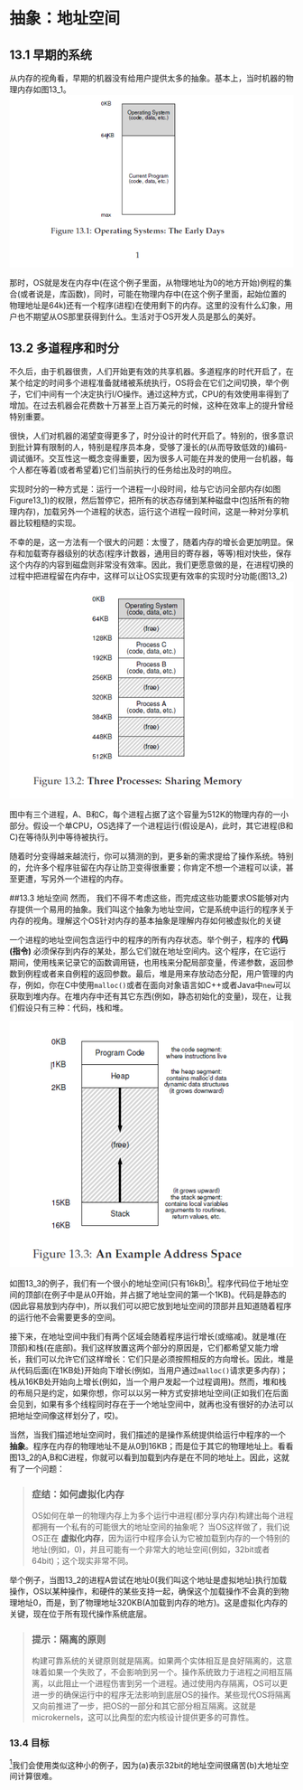 # 抽象：地址空间
## 13.1 早期的系统
从内存的视角看，早期的机器没有给用户提供太多的抽象。基本上，当时机器的物理内存如图13_1。
![操作系统：早期的时候](Figure13_1.png "操作系统：早期的时候")

那时，OS就是发在内存中(在这个例子里面，从物理地址为0的地方开始)例程的集合(或者说是，库函数)，同时，可能在物理内存中(在这个例子里面，起始位置的物理地址是64k)还有一个程序(进程)在使用剩下的内存。这里的没有什么幻象，用户也不期望从OS那里获得到什么。生活对于OS开发人员是那么的美好。
## 13.2 多道程序和时分
不久后，由于机器很贵，人们开始更有效的共享机器。多道程序的时代开启了，在某个给定的时间多个进程准备就绪被系统执行，OS将会在它们之间切换，举个例子，它们中间有一个决定执行I/O操作。通过这种方式，CPU的有效使用率得到了增加。在过去机器会花费数十万甚至上百万美元的时候，这种在效率上的提升曾经特别重要。

很快，人们对机器的渴望变得更多了，时分设计的时代开启了。特别的，很多意识到批计算有限制的人，特别是程序员本身，受够了漫长的(从而导致低效的)编码-调试循环。交互性这一概念变得重要，因为很多人可能在并发的使用一台机器，每个人都在等着(或者希望着)它们当前执行的任务给出及时的响应。

实现时分的一种方式是：运行一个进程一小段时间，给与它访问全部内存(如图Figure13_1)的权限，然后暂停它，把所有的状态存储到某种磁盘中(包括所有的物理内存)，加载另外一个进程的状态，运行这个进程一段时间，这是一种对分享机器比较粗糙的实现。

不幸的是，这一方法有一个很大的问题：太慢了，随着内存的增长会更加明显。保存和加载寄存器级别的状态(程序计数器，通用目的寄存器，等等)相对快些，保存这个内存的内容到磁盘则非常没有效率。因此，我们更愿意做的是，在进程切换的过程中把进程留在内存中，这样可以让OS实现更有效率的实现时分功能(图13_2)
![三个进程：共享内存](Figure13_2.png "三个进程：共享内存")

图中有三个进程，A、B和C，每个进程占据了这个容量为512K的物理内存的一小部分。假设一个单CPU，OS选择了一个进程运行(假设是A)，此时，其它进程(B和C)在等待队列中等待被执行。

随着时分变得越来越流行，你可以猜测的到，更多新的需求提给了操作系统。特别的，允许多个程序驻留在内存让防卫变得很重要；你肯定不想一个进程可以读，甚至更遭，写另外一个进程的内存。

##13.3 地址空间
然而， 我们不得不考虑这些，而完成这些功能要求OS能够对内存提供一个易用的抽象。我们叫这个抽象为地址空间，它是系统中运行的程序关于内存的视角。理解这个OS针对内存的基本抽象是理解内存如何被虚拟化的关键

一个进程的地址空间包含运行中的程序的所有内存状态。举个例子，程序的 __代码(指令)__ 必须保存到内存的某处，那么它们就在地址空间内。这个程序，在它运行期间，使用栈来记录它的函数调用链，也用栈来分配局部变量，传递参数，返回参数到例程或者来自例程的返回参数。最后，堆是用来存放动态分配，用户管理的内存，例如，你在C中使用`malloc()`或者在面向对象语言如C++或者Java中`new`可以获取到堆内存。在堆内存中还有其它东西(例如，静态初始化的变量)，现在，让我们假设只有三种：代码，栈和堆。

!["地址空间的例子"](Figure13_3.png "地址空间的例子")

如图13_3的例子，我们有一个很小的地址空间(只有16kB)[<sup id="content1">1</sup>](#1)。程序代码位于地址空间的顶部(在例子中是从0开始，并占据了地址空间的第一个1KB)。代码是静态的(因此容易放到内存中)，所以我们可以把它放到地址空间的顶部并且知道随着程序的运行他不会需要更多的空间。

接下来，在地址空间中我们有两个区域会随着程序运行增长(或缩减)。就是堆(在顶部)和栈(在底部)。我们这样放置这两个部分的原因是，它们都希望又能力增长，我们可以允许它们这样增长：它们只是必须按照相反的方向增长。因此，堆是从代码后面(在1KB处)开始向下增长(例如，当用户通过`malloc()`请求更多内存)；栈从16KB处开始向上增长(例如，当一个用户发起一个过程调用)。然而，堆和栈的布局只是约定，如果你想，你可以以另一种方式安排地址空间(正如我们在后面会见到，如果有多个线程同时存在于一个地址空间中，就再也没有很好的办法可以把地址空间像这样划分了，哎)。

当然，当我们描述地址空间时，我们描述的是操作系统提供给运行中程序的一个 __抽象__。程序在内存的物理地址不是从0到16KB；而是位于其它的物理地址上。看看图13_2的A,B和C进程，你就可以看到加载到内存是在不同的地址上。因此，这就有了一个问题：
> ### 症结：如何虚拟化内存
>OS如何在单一的物理内存上为多个运行中进程(都分享内存)构建出每个进程都拥有一个私有的可能很大的地址空间的抽象呢？
当OS这样做了，我们说OS正在 __虚拟化内存__，因为运行中程序会认为它被加载到内存的一个特别的地址(例如，0)，并且可能有一个非常大的地址空间(例如，32bit或者64bit)；这个现实非常不同。

举个例子，当图13_2的进程A尝试在地址0(我们叫这个地址是虚拟地址)执行加载操作，OS以某种操作，和硬件的某些支持一起，确保这个加载操作不会真的到物理地址0，而是，到了物理地址320KB(A加载到内存的地方)。这是虚拟化内存的关键，现在位于所有现代操作系统底层。
>### 提示：隔离的原则
>构建可靠系统的关键原则就是隔离。如果两个实体相互是良好隔离的，这意味着如果一个失败了，不会影响到另一个。操作系统致力于进程之间相互隔离，以此阻止一个进程伤害到另一个进程。通过使用内存隔离，OS可以更进一步的确保运行中的程序无法影响到底层OS的操作。某些现代OS将隔离又向前推进了一步，把OS的一部分和其它部分相互隔离。这就是microkernels，这可以比典型的宏内核设计提供更多的可靠性。

### 13.4 目标


[<sup id="1">1</sup>](#content1)我们会使用类似这种小的例子，因为(a)表示32bit的地址空间很痛苦(b)大地址空间计算很难。